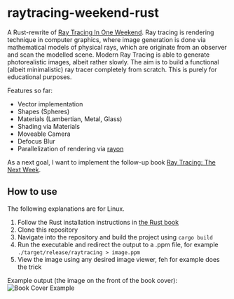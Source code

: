 # raytracing-weekend-rust

A Rust-rewrite of [Ray Tracing In One Weekend](https://raytracing.github.io/books/RayTracingInOneWeekend.html). Ray tracing is rendering technique in computer graphics, where image generation is done via mathematical models of physical rays, which are originate from an observer and scan the modelled scene. Modern Ray Tracing is able to generate photorealistic images, albeit rather slowly. The aim is to build a functional (albeit minimalistic) ray tracer completely from scratch. This is purely for educational purposes.

Features so far:
- Vector implementation
- Shapes (Spheres)
- Materials (Lambertian, Metal, Glass)
- Shading via Materials
- Moveable Camera 
- Defocus Blur
- Parallelization of rendering via [rayon](https://github.com/rayon-rs/rayon)

As a next goal, I want to implement the follow-up book [Ray Tracing: The Next Week](https://raytracing.github.io/books/RayTracingTheNextWeek.html).

## How to use
The following explanations are for Linux.

1. Follow the Rust installation instructions in [the Rust book](https://doc.rust-lang.org/book/ch01-01-installation.html)
2. Clone this repository
3. Navigate into the repository and build the project using `cargo build`
4. Run the executable and redirect the output to a .ppm file, for example `./target/release/raytracing > image.ppm`
5. View the image using any desired image viewer, feh for example does the trick

Example output (the image on the front of the book cover):
![Book Cover Example](/final.png)
